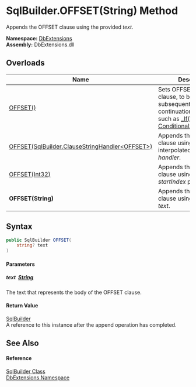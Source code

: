SqlBuilder.OFFSET(String) Method
================================
Appends the OFFSET clause using the provided *text*.
  
**Namespace:** [DbExtensions][1]  
**Assembly:** DbExtensions.dll

Overloads
---------

| Name                                                   | Description                                                                                                                                         |
| ------------------------------------------------------ | --------------------------------------------------------------------------------------------------------------------------------------------------- |
| [OFFSET()][2]                                          | Sets OFFSET as the next clause, to be used by subsequent calls to clause continuation methods, such as [_If(Boolean, ConditionalStringHandler)][3]. |
| [OFFSET(SqlBuilder.ClauseStringHandler&lt;OFFSET>)][4] | Appends the OFFSET clause using the provided interpolated string *handler*.                                                                         |
| [OFFSET(Int32)][5]                                     | Appends the OFFSET clause using the provided *startIndex* parameter.                                                                                |
| **OFFSET(String)**                                     | Appends the OFFSET clause using the provided *text*.                                                                                                |


Syntax
------

```csharp
public SqlBuilder OFFSET(
	string? text
)
```

#### Parameters

##### *text*  [String][6]
The text that represents the body of the OFFSET clause.

#### Return Value
[SqlBuilder][7]  
A reference to this instance after the append operation has completed.

See Also
--------

#### Reference
[SqlBuilder Class][7]  
[DbExtensions Namespace][1]  

[1]: ../README.md
[2]: OFFSET.md
[3]: _If.md
[4]: OFFSET_1.md
[5]: OFFSET_2.md
[6]: https://learn.microsoft.com/dotnet/api/system.string
[7]: README.md